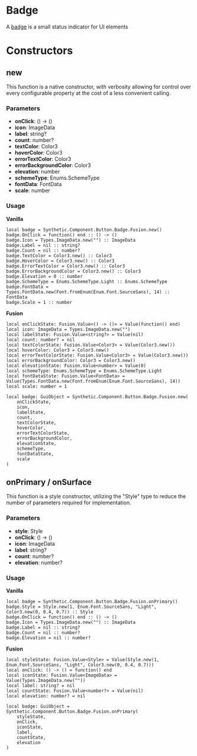 # Badge

A [badge](https://m3.material.io/components/badges/overview) is a small status indicator for UI elements
# Constructors


## new
This function is a native constructor, with verbosity allowing for control over every configurable property at the cost of a less convenient calling.

### Parameters
- **onClick**: () -> ()
- **icon**: ImageData
- **label**: string?
- **count**: number?
- **textColor**: Color3
- **hoverColor**: Color3
- **errorTextColor**: Color3
- **errorBackgroundColor**: Color3
- **elevation**: number
- **schemeType**: Enums.SchemeType
- **fontData**: FontData
- **scale**: number


### Usage

**Vanilla**
```luau
local badge = Synthetic.Component.Button.Badge.Fusion.new()
badge.OnClick = function() end :: () -> ()
badge.Icon = Types.ImageData.new("") :: ImageData
badge.Label = nil :: string?
badge.Count = nil :: number?
badge.TextColor = Color3.new() :: Color3
badge.HoverColor = Color3.new() :: Color3
badge.ErrorTextColor = Color3.new() :: Color3
badge.ErrorBackgroundColor = Color3.new() :: Color3
badge.Elevation = 0 :: number
badge.SchemeType = Enums.SchemeType.Light :: Enums.SchemeType
badge.FontData = Types.FontData.new(Font.fromEnum(Enum.Font.SourceSans), 14) :: FontData
badge.Scale = 1 :: number
```

**Fusion**
```luau
local onClickState: Fusion.Value<() -> ()> = Value(function() end)
local icon: ImageData = Types.ImageData.new("")
local labelState: Fusion.Value<string?> = Value(nil)
local count: number? = nil
local textColorState: Fusion.Value<Color3> = Value(Color3.new())
local hoverColor: Color3 = Color3.new()
local errorTextColorState: Fusion.Value<Color3> = Value(Color3.new())
local errorBackgroundColor: Color3 = Color3.new()
local elevationState: Fusion.Value<number> = Value(0)
local schemeType: Enums.SchemeType = Enums.SchemeType.Light
local fontDataState: Fusion.Value<FontData> = Value(Types.FontData.new(Font.fromEnum(Enum.Font.SourceSans), 14))
local scale: number = 1

local badge: GuiObject = Synthetic.Component.Button.Badge.Fusion.new(
	onClickState,
	icon,
	labelState,
	count,
	textColorState,
	hoverColor,
	errorTextColorState,
	errorBackgroundColor,
	elevationState,
	schemeType,
	fontDataState,
	scale
)
```
## onPrimary / onSurface
This function is a style constructor, utilizing the "Style" type to reduce the number of parameters required for implementation.

### Parameters
- **style**: Style
- **onClick**: () -> ()
- **icon**: ImageData
- **label**: string?
- **count**: number?
- **elevation**: number?


### Usage

**Vanilla**
```luau
local badge = Synthetic.Component.Button.Badge.Fusion.onPrimary()
badge.Style = Style.new(1, Enum.Font.SourceSans, "Light", Color3.new(0, 0.4, 0.7)) :: Style
badge.OnClick = function() end :: () -> ()
badge.Icon = Types.ImageData.new("") :: ImageData
badge.Label = nil :: string?
badge.Count = nil :: number?
badge.Elevation = nil :: number?
```

**Fusion**
```luau
local styleState: Fusion.Value<Style> = Value(Style.new(1, Enum.Font.SourceSans, "Light", Color3.new(0, 0.4, 0.7)))
local onClick: () -> () = function() end
local iconState: Fusion.Value<ImageData> = Value(Types.ImageData.new(""))
local label: string? = nil
local countState: Fusion.Value<number?> = Value(nil)
local elevation: number? = nil

local badge: GuiObject = Synthetic.Component.Button.Badge.Fusion.onPrimary(
	styleState,
	onClick,
	iconState,
	label,
	countState,
	elevation
)
```